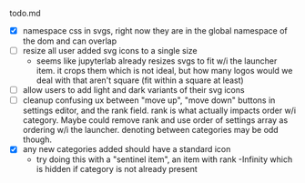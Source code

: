 todo.md

- [x] namespace css in svgs, right now they are in the global namespace of the dom and can overlap
- [ ] resize all user added svg icons to a single size
  - seems like jupyterlab already resizes svgs to fit w/i the launcher item. it crops them which is not ideal, but how many logos would we deal with that aren't square (fit within a square at least)
- [ ] allow users to add light and dark variants of their svg icons
- [ ] cleanup confusing ux between "move up", "move down" buttons in settings editor, and the rank field. rank is what actually impacts order w/i category. Maybe could remove rank and use order of settings array as ordering w/i the launcher. denoting between categories may be odd though.
- [x] any new categories added should have a standard icon
  - try doing this with a "sentinel item", an item with rank -Infinity which is hidden if category is not already present
